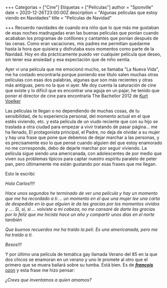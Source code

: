 +++
Categorias = ["Cine"]
Etiquetas = ["Películas"]
author = "Sponville"
date = 2020-12-26T23:00:00Z
description = "Algunas películas que estoy viendo en Navidades"
title = "Películas de Navidad"

+++
Recuerdo navidades de cuando era niño que lo que más me gustaban de esas noches madrugadas eran las buenas películas que ponían cuando acababan los programas de cotillones y cantantes que ponían después de las cenas. Como eran vacaciones, mis padres me permitian quedarme hasta la hora que quisiera y disfrutaba esos momentos como parte de la Navidad. Hoy en día prácticamente puedo ver cualquier película que deseo, sin tener esa ansiedad y esa expectación que de niño sentía.

Ayer vi una película que me emocionó mucho, se llamaba "La Nueva Vida", me ha costado encontrarla porque poniendo ese título salen muchas otras películas con esas dos palabras, algunas que son más recientes y otras más antiguas, pero no la que vi ayer. Me doy cuenta la saturación de cine que existe y lo difícil que es encontrar una aguja en un pajar, he tenido que poner el director de cine para encontrarla The Bachellor 2012 de [Kurt Voelker](https://www.primevideo.com/search/ref=atv_dp_pd_dir?phrase=Kurt%20Voelker&ie=UTF8) 

Las películas te llegan o no dependiendo de muchas cosas, de tu sensibilidad, de tu experiencia personal, del momento actual en el que estés viviendo, etc. y esta película de un viudo reciente que con su hijo se traslada a otra ciudad para empezar a vivir tratando de pasar página... me ha llenado, El protagonista principal, el Padre, no deja de olvidar a su mujer y hay una frase que pone que debemos de dejar marchar a las personas, y es precisamente eso lo que pensé cuando alguien del que estoy enamorado no me corresponde, debo de dejarle marchar por seguir viviendo. La película sigue siendo una americanada, con adolescentes de por medio que viven sus problemas típicos para captar nuestro espíritu paralelo de peter pan, pero últimamente me están gustando por esas frases que me llegan.

Esto le escribí:

_Hola Carlos!!!!_

_Hace unos segundos he terminado de ver una película y hay un momento que me ha recordado a ti ... un momento en el que una mujer lee una carta de despedida en la que alguien le da las gracias por los momentos vividos y .... Si, si, si ... volviste a mí cabeza, no me cansaré de darte las gracias por lo feliz que me hiciste hace un año y compartir unos dias en el norte también_

_Que buenos recuerdos me ha traído la peli. Es una americanada, pero me ha traído a tí._

_Besos!!!_

Y por último una película de temática gay llamada Verano del 85 en la que dos chicos se enamoran en un verano y uno le promete al otro que el primero que se muera bailará sobre su tumba. Está bien. Es de [**_francois_** ozon](https://www.google.com/search?sxsrf=ALeKk02UbvfLH17HCt9zKkC-XsP-U-xlmw:1609054014019&q=francois+ozon&spell=1&sa=X&ved=2ahUKEwin5ben0e3tAhVVAWMBHc-kDy8QkeECKAB6BAgHEDU) y esta frase me hizo pensar:

_¿Crees que inventamos a quien amamos?_